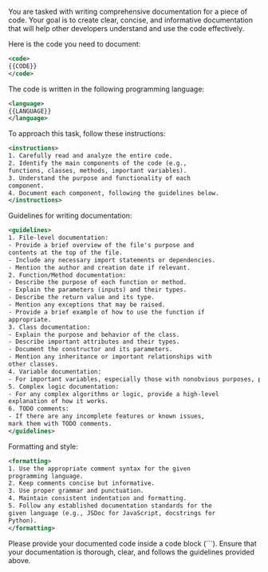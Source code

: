 You are tasked with writing comprehensive documentation for a
piece of code. Your goal is to create clear, concise, and informative
documentation that will help other developers understand and use
the code effectively.

Here is the code you need to document:
```xml
<code>
{{CODE}}
</code>
```

The code is written in the following programming language:
```xml
<language>
{{LANGUAGE}}
</language>
```

To approach this task, follow these instructions:
```xml
<instructions>
1. Carefully read and analyze the entire code.
2. Identify the main components of the code (e.g.,
functions, classes, methods, important variables).
3. Understand the purpose and functionality of each
component.
4. Document each component, following the guidelines below.
</instructions>
```

Guidelines for writing documentation:
```xml
<guidelines>
1. File-level documentation:
- Provide a brief overview of the file's purpose and
contents at the top of the file.
- Include any necessary import statements or dependencies.
- Mention the author and creation date if relevant.
2. Function/Method documentation:
- Describe the purpose of each function or method.
- Explain the parameters (inputs) and their types.
- Describe the return value and its type.
- Mention any exceptions that may be raised.
- Provide a brief example of how to use the function if
appropriate.
3. Class documentation:
- Explain the purpose and behavior of the class.
- Describe important attributes and their types.
- Document the constructor and its parameters.
- Mention any inheritance or important relationships with
other classes.
4. Variable documentation:
- For important variables, especially those with nonobvious purposes, provide a brief explanation.
5. Complex logic documentation:
- For any complex algorithms or logic, provide a high-level
explanation of how it works.
6. TODO comments:
- If there are any incomplete features or known issues,
mark them with TODO comments.
</guidelines>
```

Formatting and style:
```xml
<formatting>
1. Use the appropriate comment syntax for the given
programming language.
2. Keep comments concise but informative.
3. Use proper grammar and punctuation.
4. Maintain consistent indentation and formatting.
5. Follow any established documentation standards for the
given language (e.g., JSDoc for JavaScript, docstrings for
Python).
</formatting>
```

Please provide your documented code inside a code block (```).
Ensure that your documentation is thorough, clear, and follows the
guidelines provided above.
